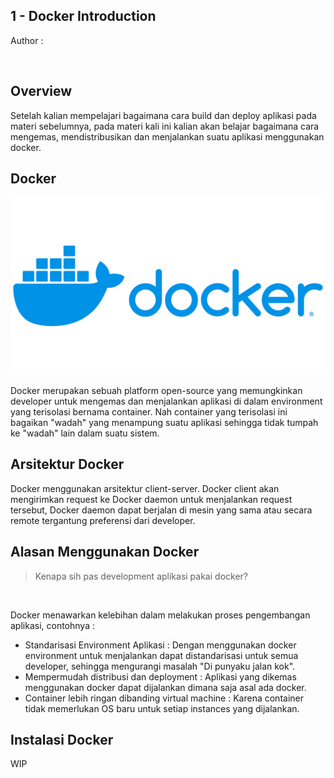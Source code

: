 1 - Docker Introduction
---

Author : 

<br/>

## Overview


Setelah kalian mempelajari bagaimana cara build dan deploy aplikasi pada materi sebelumnya, pada materi kali ini kalian akan belajar bagaimana cara mengemas, mendistribusikan dan menjalankan suatu aplikasi menggunakan docker.

## Docker
[![](../assets/docker-Logo.png)](https://docker.com)

Docker merupakan sebuah platform open-source yang memungkinkan developer untuk mengemas dan menjalankan aplikasi di dalam environment yang terisolasi bernama container. Nah container yang terisolasi ini bagaikan "wadah" yang menampung suatu aplikasi sehingga tidak tumpah ke "wadah" lain dalam suatu sistem.

## Arsitektur Docker

Docker menggunakan arsitektur client-server. Docker client akan mengirimkan request ke Docker daemon untuk menjalankan request tersebut, Docker daemon dapat berjalan di mesin yang sama atau secara remote tergantung preferensi dari developer.

## Alasan Menggunakan Docker
>Kenapa sih pas development aplikasi pakai docker?
<br/>

Docker menawarkan kelebihan dalam melakukan proses pengembangan aplikasi, contohnya :
- Standarisasi Environment Aplikasi : Dengan menggunakan docker environment untuk menjalankan dapat distandarisasi untuk semua developer, sehingga mengurangi masalah "Di punyaku jalan kok".
- Mempermudah distribusi dan deployment : Aplikasi yang dikemas menggunakan docker dapat dijalankan dimana saja asal ada docker.
- Container lebih ringan dibanding virtual machine : Karena container tidak memerlukan OS baru untuk setiap instances yang dijalankan.

## Instalasi Docker

WIP